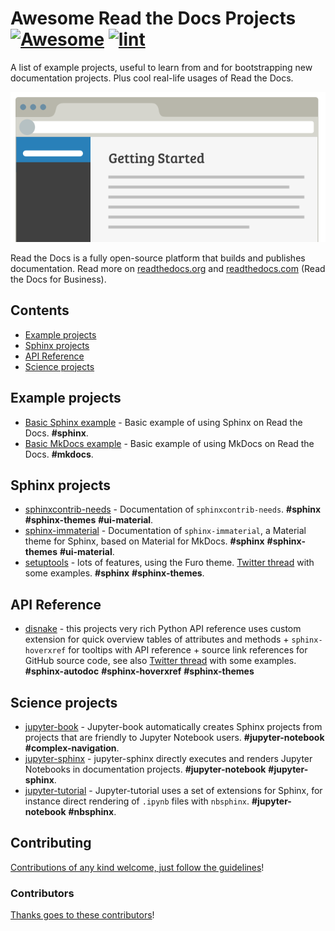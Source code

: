 <!-- title -->

<!--lint ignore no-dead-urls-->

# Awesome Read the Docs Projects [![Awesome](https://awesome.re/badge.svg)](https://awesome.re) [![lint](https://github.com/readthedocs-examples/.github/actions/workflows/lint.yaml/badge.svg)](https://github.com/readthedocs-examples/.github/actions/workflows/lint.yaml)

<!-- subtitle -->

A list of example projects, useful to learn from and for bootstrapping new documentation projects. Plus cool real-life usages of Read the Docs.

<!-- image -->

<a href="https://docs.readthedocs.io/en/stable/tutorial/index.html" target="_blank" rel="noopener noreferrer">
  <img src="./illustration.png" />
</a>

<!-- description -->

Read the Docs is a fully open-source platform that builds and publishes documentation. Read more
on [readthedocs.org](https://readthedocs.org/) and [readthedocs.com](https://readthedocs.com/) (Read the Docs for Business).

<!-- TOC -->

## Contents

- [Example projects](#example-projects)
- [Sphinx projects](#sphinx-projects)
- [API Reference](#api-reference)
- [Science projects](#science-projects)

<!-- CONTENT -->

## Example projects

- [Basic Sphinx example](https://github.com/readthedocs-examples/example-sphinx-basic) - Basic example of using Sphinx on Read the Docs. **#sphinx**.
- [Basic MkDocs example](https://github.com/readthedocs-examples/example-mkdocs-basic) - Basic example of using MkDocs on Read the Docs. **#mkdocs**.

## Sphinx projects

- [sphinxcontrib-needs](https://sphinxcontrib-needs.readthedocs.io/en/latest/) - Documentation of `sphinxcontrib-needs`. **#sphinx** **#sphinx-themes** **#ui-material**.
- [sphinx-immaterial](https://sphinx-immaterial.readthedocs.io/en/latest/) - Documentation of `sphinx-immaterial`, a Material theme for Sphinx, based on Material for MkDocs. **#sphinx** **#sphinx-themes** **#ui-material**.
- [setuptools](https://setuptools.pypa.io/en/latest/) - lots of features, using the Furo theme. [Twitter thread](https://twitter.com/readthedocs/status/1546527820150718469) with some examples. **#sphinx** **#sphinx-themes**.

## API Reference

- [disnake](https://docs.disnake.dev/en/latest/) - this projects very rich Python API reference uses custom extension for quick overview tables of attributes and methods + `sphinx-hoverxref` for tooltips with API reference + source link references for GitHub source code, see also [Twitter thread](https://twitter.com/readthedocs/status/1541830875037503489) with some examples. **#sphinx-autodoc** **#sphinx-hoverxref** **#sphinx-themes**

## Science projects

- [jupyter-book](https://jupyterbook.org/) - Jupyter-book automatically creates Sphinx projects from projects that are friendly to Jupyter Notebook users. **#jupyter-notebook** **#complex-navigation**.
- [jupyter-sphinx](https://jupyter-sphinx.readthedocs.io/) - jupyter-sphinx directly executes and renders Jupyter Notebooks in documentation projects. **#jupyter-notebook** **#jupyter-sphinx**.
- [jupyter-tutorial](https://jupyter-tutorial.readthedocs.io/) - Jupyter-tutorial uses a set of extensions for Sphinx, for instance direct rendering of `.ipynb` files with `nbsphinx`. **#jupyter-notebook** **#nbsphinx**.


<!-- END CONTENT -->

## Contributing

[Contributions of any kind welcome, just follow the guidelines](contributing.md)!

### Contributors

[Thanks goes to these contributors](https://github.com/readthedocs-examples/.github/graphs/contributors)!
